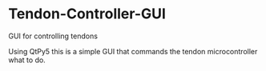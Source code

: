 # Tendon-Controller-GUI
GUI for controlling tendons

Using QtPy5 this is a simple GUI that commands the tendon microcontroller what to do.
